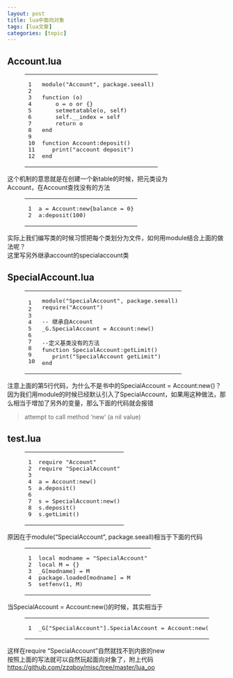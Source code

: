 ```yaml
---
layout: post
title: lua中面向对象 
tags: [lua文章]
categories: [topic]
---
```

<p></p>
<h2 id="Account-lua"><a href="#Account-lua" class="headerlink" title="Account.lua"></a>Account.lua</h2><figure class="highlight lua"><table><tbody><tr><td class="gutter"><pre><span class="line">1</span><br/><span class="line">2</span><br/><span class="line">3</span><br/><span class="line">4</span><br/><span class="line">5</span><br/><span class="line">6</span><br/><span class="line">7</span><br/><span class="line">8</span><br/><span class="line">9</span><br/><span class="line">10</span><br/><span class="line">11</span><br/><span class="line">12</span><br/></pre></td><td class="code"><pre><span class="line">module(<span class="string">&#34;Account&#34;</span>, <span class="built_in">package</span>.<span class="built_in">seeall</span>)</span><br/><span class="line"></span><br/><span class="line"><span class="function"><span class="keyword">function</span> <span class="params">(o)</span></span></span><br/><span class="line">    o = o <span class="keyword">or</span> {}</span><br/><span class="line">    <span class="built_in">setmetatable</span>(o, self)</span><br/><span class="line">    self.<span class="built_in">__index</span> = self</span><br/><span class="line">    <span class="keyword">return</span> o</span><br/><span class="line"><span class="keyword">end</span></span><br/><span class="line"></span><br/><span class="line"><span class="function"><span class="keyword">function</span> <span class="title">Account:deposit</span><span class="params">()</span></span></span><br/><span class="line">	<span class="built_in">print</span>(<span class="string">&#34;account deposit&#34;</span>)</span><br/><span class="line"><span class="keyword">end</span></span><br/></pre></td></tr></tbody></table></figure>
<p>这个机制的意思就是在创建一个新table的时候，把元类设为<br/>Account，在Account查找没有的方法<br/></p><figure class="highlight lua"><table><tbody><tr><td class="gutter"><pre><span class="line">1</span><br/><span class="line">2</span><br/></pre></td><td class="code"><pre><span class="line">a = Account:new{balance = <span class="number">0</span>}</span><br/><span class="line">a:deposit(<span class="number">100</span>) </span><br/></pre></td></tr></tbody></table></figure><p></p>
<p>实际上我们编写类的时候习惯把每个类划分为文件，如何用module结合上面的做法呢？<br/>这里写另外继承account的specialaccount类</p>
<h2 id="SpecialAccount-lua"><a href="#SpecialAccount-lua" class="headerlink" title="SpecialAccount.lua"></a>SpecialAccount.lua</h2><figure class="highlight lua"><table><tbody><tr><td class="gutter"><pre><span class="line">1</span><br/><span class="line">2</span><br/><span class="line">3</span><br/><span class="line">4</span><br/><span class="line">5</span><br/><span class="line">6</span><br/><span class="line">7</span><br/><span class="line">8</span><br/><span class="line">9</span><br/><span class="line">10</span><br/></pre></td><td class="code"><pre><span class="line">module(<span class="string">&#34;SpecialAccount&#34;</span>, <span class="built_in">package</span>.<span class="built_in">seeall</span>)</span><br/><span class="line"><span class="built_in">require</span>(<span class="string">&#34;Account&#34;</span>)</span><br/><span class="line"></span><br/><span class="line"><span class="comment">-- 继承自Account</span></span><br/><span class="line"><span class="built_in">_G</span>.SpecialAccount = Account:new()</span><br/><span class="line"></span><br/><span class="line"><span class="comment">--定义基类没有的方法</span></span><br/><span class="line"><span class="function"><span class="keyword">function</span> <span class="title">SpecialAccount:getLimit</span><span class="params">()</span></span></span><br/><span class="line">	<span class="built_in">print</span>(<span class="string">&#34;SpecialAccount getLimit&#34;</span>)</span><br/><span class="line"><span class="keyword">end</span></span><br/></pre></td></tr></tbody></table></figure>
<p>注意上面的第5行代码，为什么不是书中的SpecialAccount = Account:new()？<br/>因为我们用module的时候已经默认引入了SpecialAccount，如果用这种做法，那么相当于增加了另外的变量，那么下面的代码就会报错</p>
<blockquote>
<p>attempt to call method ‘new’ (a nil value)</p>
</blockquote>
<h2 id="test-lua"><a href="#test-lua" class="headerlink" title="test.lua"></a>test.lua</h2><figure class="highlight lua"><table><tbody><tr><td class="gutter"><pre><span class="line">1</span><br/><span class="line">2</span><br/><span class="line">3</span><br/><span class="line">4</span><br/><span class="line">5</span><br/><span class="line">6</span><br/><span class="line">7</span><br/><span class="line">8</span><br/><span class="line">9</span><br/></pre></td><td class="code"><pre><span class="line"><span class="built_in">require</span> <span class="string">&#34;Account&#34;</span></span><br/><span class="line"><span class="built_in">require</span> <span class="string">&#34;SpecialAccount&#34;</span></span><br/><span class="line"></span><br/><span class="line">a = Account:new()</span><br/><span class="line">a.deposit()</span><br/><span class="line"></span><br/><span class="line">s = SpecialAccount:new()</span><br/><span class="line">s.deposit()</span><br/><span class="line">s.getLimit()</span><br/></pre></td></tr></tbody></table></figure>
<p>原因在于module(“SpecialAccount”, package.seeall)相当于下面的代码<br/></p><figure class="highlight lua"><table><tbody><tr><td class="gutter"><pre><span class="line">1</span><br/><span class="line">2</span><br/><span class="line">3</span><br/><span class="line">4</span><br/><span class="line">5</span><br/></pre></td><td class="code"><pre><span class="line"><span class="keyword">local</span> modname = <span class="string">&#34;SpecialAccount&#34;</span></span><br/><span class="line"><span class="keyword">local</span> M = {}</span><br/><span class="line"><span class="built_in">_G</span>[modname] = M</span><br/><span class="line"><span class="built_in">package</span>.<span class="built_in">loaded</span>[modname] = M</span><br/><span class="line"><span class="built_in">setfenv</span>(<span class="number">1</span>, M)</span><br/></pre></td></tr></tbody></table></figure><p></p>
<p>当SpecialAccount = Account:new()的时候，其实相当于<br/></p><figure class="highlight lua"><table><tbody><tr><td class="gutter"><pre><span class="line">1</span><br/></pre></td><td class="code"><pre><span class="line"><span class="built_in">_G</span>[<span class="string">&#34;SpecialAccount&#34;</span>].SpecialAccount = Account:new()</span><br/></pre></td></tr></tbody></table></figure><p></p>
<p>这样在require “SpecialAccount”自然就找不到内嵌的new<br/>按照上面的写法就可以自然玩起面向对象了，附上代码<br/><a href="https://github.com/zzqboy/misc/tree/master/lua_oo" target="_blank" rel="noopener noreferrer">https://github.com/zzqboy/misc/tree/master/lua_oo</a></p>